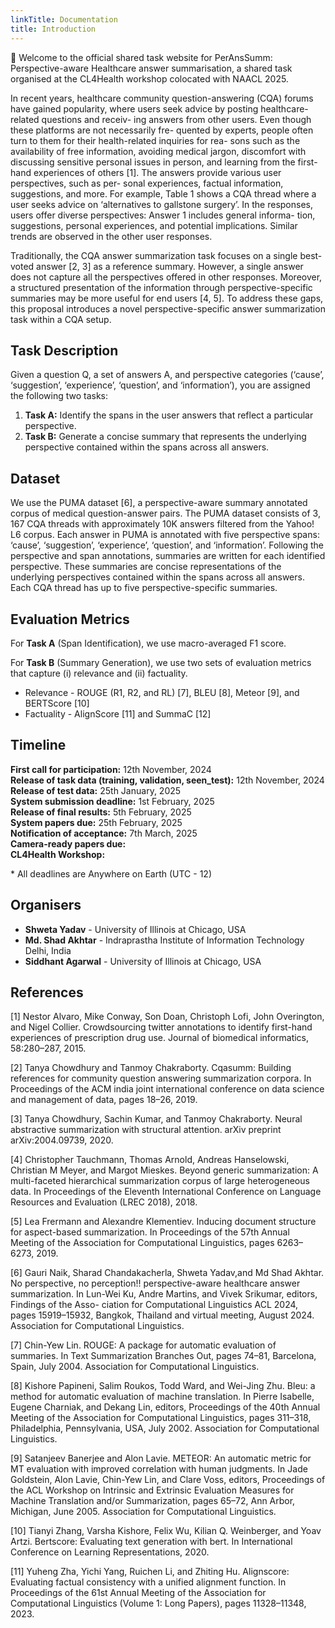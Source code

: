 ```yaml
---
linkTitle: Documentation
title: Introduction
---
```


👋 Welcome to the official shared task website for PerAnsSumm: Perspective-aware Healthcare answer summarisation, a shared task organised at the CL4Health workshop colocated with NAACL 2025.

In recent years, healthcare community question-answering (CQA) forums have gained popularity, where users seek advice by posting healthcare-related questions and receiv- ing answers from other users. Even though these platforms are not necessarily fre- quented by experts, people often turn to them for their health-related inquiries for rea- sons such as the availability of free information, avoiding medical jargon, discomfort with discussing sensitive personal issues in person, and learning from the first-hand experiences of others [1]. The answers provide various user perspectives, such as per- sonal experiences, factual information, suggestions, and more. For example, Table 1 shows a CQA thread where a user seeks advice on ‘alternatives to gallstone surgery’. In the responses, users offer diverse perspectives: Answer 1 includes general informa- tion, suggestions, personal experiences, and potential implications. Similar trends are observed in the other user responses.

Traditionally, the CQA answer summarization task focuses on a single best-voted answer [2, 3] as a reference summary. However, a single answer does not capture all the perspectives offered in other responses. Moreover, a structured presentation of the information through perspective-specific summaries may be more useful for end users [4, 5]. To address these gaps, this proposal introduces a novel perspective-specific answer summarization task within a CQA setup.

<!--more-->

<!-- This site is a demo of the Hugo Blox Documentation theme. For the full documentation on how to use this template, refer to the [Hugo Blox Documentation](https://docs.hugoblox.com/). -->

## Task Description
Given a question Q, a set of answers A, and perspective categories (‘cause’, ‘suggestion’, ‘experience’, ‘question’, and ‘information’), you are assigned the following two tasks:
1. **Task A:** Identify the spans in the user answers that reflect a particular perspective.
2. **Task B:** Generate a concise summary that represents the underlying perspective contained within the spans across all answers.

## Dataset
We use the PUMA dataset [6], a perspective-aware summary annotated corpus of medical question-answer pairs. The PUMA dataset consists of 3, 167 CQA threads with approximately 10K answers filtered from the Yahoo! L6 corpus. Each answer in PUMA is annotated with five perspective spans: ‘cause’, ‘suggestion’, ‘experience’, ‘question’, and ‘information’. Following the perspective and span annotations, summaries are written for each identified perspective. These summaries are concise representations of the underlying perspectives contained within the spans across all answers. Each CQA thread has up to five perspective-specific summaries.


## Evaluation Metrics

For **Task A** (Span Identification), we use macro-averaged F1 score.

For **Task B** (Summary Generation), we use two sets of evaluation metrics that capture (i) relevance and (ii) factuality.  
* Relevance - ROUGE (R1, R2, and RL) [7], BLEU [8], Meteor [9], and BERTScore [10]
* Factuality - AlignScore [11] and SummaC [12]

## Timeline

**First call for participation:** 12th November, 2024  
**Release of task data (training, validation, seen_test):** 12th November, 2024  
**Release of test data:** 25th January, 2025  
**System submission deadline:** 1st February, 2025  
**Release of final results:** 5th February, 2025  
**System papers due:** 25th February, 2025  
**Notification of acceptance:** 7th March, 2025  
**Camera-ready papers due:**   
**CL4Health Workshop:**  

\* All deadlines are Anywhere on Earth (UTC - 12)

## Organisers
- **Shweta Yadav** - University of Illinois at Chicago, USA
- **Md. Shad Akhtar** - Indraprastha Institute of Information Technology Delhi, India
- **Siddhant Agarwal** - University of Illinois at Chicago, USA

## References

[1] Nestor Alvaro, Mike Conway, Son Doan, Christoph Lofi, John Overington, and Nigel Collier. Crowdsourcing twitter annotations to identify first-hand experiences of prescription drug use. Journal of biomedical informatics, 58:280–287, 2015.

[2] Tanya Chowdhury and Tanmoy Chakraborty. Cqasumm: Building references for community question answering summarization corpora. In Proceedings of the ACM india joint international conference on data science and management of data, pages 18–26, 2019.

[3] Tanya Chowdhury, Sachin Kumar, and Tanmoy Chakraborty. Neural abstractive summarization with structural attention. arXiv preprint arXiv:2004.09739, 2020.

[4] Christopher Tauchmann, Thomas Arnold, Andreas Hanselowski, Christian M Meyer, and Margot Mieskes. Beyond generic summarization: A multi-faceted hierarchical summarization corpus of large heterogeneous data. In Proceedings of the Eleventh International Conference on Language Resources and Evaluation (LREC 2018), 2018.

[5] Lea Frermann and Alexandre Klementiev. Inducing document structure for aspect-based summarization. In Proceedings of the 57th Annual Meeting of the Association for Computational Linguistics, pages 6263–6273, 2019.

[6] Gauri Naik, Sharad Chandakacherla, Shweta Yadav,and Md Shad Akhtar. No perspective, no perception!! perspective-aware healthcare answer summarization. In Lun-Wei Ku, Andre Martins, and Vivek Srikumar, editors, Findings of the Asso- ciation for Computational Linguistics ACL 2024, pages 15919–15932, Bangkok, Thailand and virtual meeting, August 2024. Association for Computational Linguistics.

[7] Chin-Yew Lin. ROUGE: A package for automatic evaluation of summaries. In Text Summarization Branches Out, pages 74–81, Barcelona, Spain, July 2004. Association for Computational Linguistics.

[8] Kishore Papineni, Salim Roukos, Todd Ward, and Wei-Jing Zhu. Bleu: a method for automatic evaluation of machine translation. In Pierre Isabelle, Eugene Charniak, and Dekang Lin, editors, Proceedings of the 40th Annual Meeting of the Association for Computational Linguistics, pages 311–318, Philadelphia, Pennsylvania, USA, July 2002. Association for Computational Linguistics.

[9] Satanjeev Banerjee and Alon Lavie. METEOR: An automatic metric for MT evaluation with improved correlation with human judgments. In Jade Goldstein, Alon Lavie, Chin-Yew Lin, and Clare Voss, editors, Proceedings of the ACL Workshop on Intrinsic and Extrinsic Evaluation Measures for Machine Translation and/or Summarization, pages 65–72, Ann Arbor, Michigan, June 2005. Association for Computational Linguistics.

[10] Tianyi Zhang, Varsha Kishore, Felix Wu, Kilian Q. Weinberger, and Yoav Artzi. Bertscore: Evaluating text generation with bert. In International Conference on Learning Representations, 2020.

[11] Yuheng Zha, Yichi Yang, Ruichen Li, and Zhiting Hu. Alignscore: Evaluating factual consistency with a unified alignment function. In Proceedings of the 61st Annual Meeting of the Association for Computational Linguistics (Volume 1: Long Papers), pages 11328–11348, 2023.